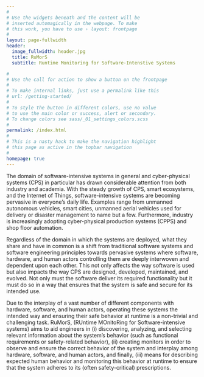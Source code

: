 ```yaml
---
#
# Use the widgets beneath and the content will be
# inserted automagically in the webpage. To make
# this work, you have to use › layout: frontpage
#
layout: page-fullwidth
header:
  image_fullwidth: header.jpg
  title: RuMorS
  subtitle: Runtime Monitoring for Software-Intenstive Systems

#
# Use the call for action to show a button on the frontpage
#
# To make internal links, just use a permalink like this
# url: /getting-started/
#
# To style the button in different colors, use no value
# to use the main color or success, alert or secondary.
# To change colors see sass/_01_settings_colors.scss
#
permalink: /index.html
#
# This is a nasty hack to make the navigation highlight
# this page as active in the topbar navigation
#
homepage: true
---
```



The domain of software-intensive systems in general and cyber-physical systems (CPS) in particular has drawn considerable attention from both industry and academia. With the steady growth of CPS, smart ecosystems, and the Internet of Things, software-intensive systems are becoming pervasive in everyone’s daily life. Examples range from unmanned autonomous vehicles, smart cities, unmanned aerial vehicles used for delivery or disaster management to name but a few. Furthermore, industry is increasingly adopting cyber-physical production systems (CPPS) and shop floor automation.


Regardless of the domain in which the systems are deployed, what they share and have in common is a shift from traditional software systems and software engineering principles towards pervasive systems where software, hardware, and human actors controlling them are deeply interwoven and dependent upon each other. This not only affects the way software is used but also impacts the way CPS are designed, developed, maintained, and evolved. Not only must the software deliver its required functionality but it must do so in a way that ensures that the system is safe and secure for its intended use.


Due to the interplay of a vast number of different components with hardware, software, and human actors, operating these systems the intended way and ensuring their safe behavior at runtime is a non-trivial and challenging task.
RuMorS, (RUntime MOnitoRing for Software-intensive systems) aims to aid engineers in (i) discovering, analyzing, and selecting relevant information about the system’s behavior (such as functional requirements or safety-related behavior), (ii) creating monitors in order to observe and ensure the correct behavior of the system and interplay among hardware, software, and human actors, and finally, (iii) means for describing expected human behavior and monitoring this behavior at runtime to ensure that the system adheres to its (often safety-critical) prescriptions.